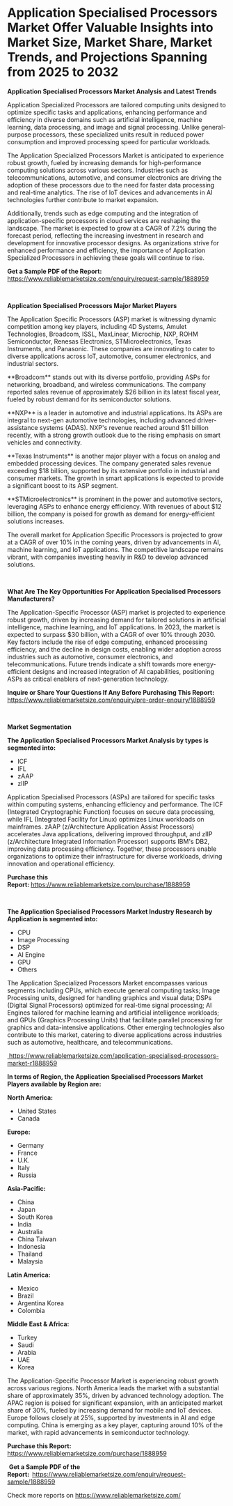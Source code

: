 <p><h1>Application Specialised Processors Market Offer Valuable Insights into Market Size, Market Share, Market Trends, and Projections Spanning from 2025 to 2032</h1></p><p><strong>Application Specialised Processors Market Analysis and Latest Trends</strong></p>
<p><p>Application Specialized Processors are tailored computing units designed to optimize specific tasks and applications, enhancing performance and efficiency in diverse domains such as artificial intelligence, machine learning, data processing, and image and signal processing. Unlike general-purpose processors, these specialized units result in reduced power consumption and improved processing speed for particular workloads.</p><p>The Application Specialized Processors Market is anticipated to experience robust growth, fueled by increasing demands for high-performance computing solutions across various sectors. Industries such as telecommunications, automotive, and consumer electronics are driving the adoption of these processors due to the need for faster data processing and real-time analytics. The rise of IoT devices and advancements in AI technologies further contribute to market expansion.</p><p>Additionally, trends such as edge computing and the integration of application-specific processors in cloud services are reshaping the landscape. The market is expected to grow at a CAGR of 7.2% during the forecast period, reflecting the increasing investment in research and development for innovative processor designs. As organizations strive for enhanced performance and efficiency, the importance of Application Specialized Processors in achieving these goals will continue to rise.</p></p>
<p><strong>Get a Sample PDF of the Report:&nbsp;</strong> <a href="https://www.reliablemarketsize.com/enquiry/request-sample/1888959?utm_campaign=1133&utm_medium=2&utm_source=Github&utm_content=ia&utm_term=14012025&utm_id=application-specialised-processors">https://www.reliablemarketsize.com/enquiry/request-sample/1888959</a></p>
<p>&nbsp;</p>
<p><strong>Application Specialised Processors Major Market Players</strong></p>
<p><p>The Application Specific Processors (ASP) market is witnessing dynamic competition among key players, including 4D Systems, Amulet Technologies, Broadcom, ISSL, MaxLinear, Microchip, NXP, ROHM Semiconductor, Renesas Electronics, STMicroelectronics, Texas Instruments, and Panasonic. These companies are innovating to cater to diverse applications across IoT, automotive, consumer electronics, and industrial sectors.</p><p>**Broadcom** stands out with its diverse portfolio, providing ASPs for networking, broadband, and wireless communications. The company reported sales revenue of approximately $26 billion in its latest fiscal year, fueled by robust demand for its semiconductor solutions.</p><p>**NXP** is a leader in automotive and industrial applications. Its ASPs are integral to next-gen automotive technologies, including advanced driver-assistance systems (ADAS). NXP's revenue reached around $11 billion recently, with a strong growth outlook due to the rising emphasis on smart vehicles and connectivity.</p><p>**Texas Instruments** is another major player with a focus on analog and embedded processing devices. The company generated sales revenue exceeding $18 billion, supported by its extensive portfolio in industrial and consumer markets. The growth in smart applications is expected to provide a significant boost to its ASP segment.</p><p>**STMicroelectronics** is prominent in the power and automotive sectors, leveraging ASPs to enhance energy efficiency. With revenues of about $12 billion, the company is poised for growth as demand for energy-efficient solutions increases.</p><p>The overall market for Application Specific Processors is projected to grow at a CAGR of over 10% in the coming years, driven by advancements in AI, machine learning, and IoT applications. The competitive landscape remains vibrant, with companies investing heavily in R&D to develop advanced solutions.</p></p>
<p>&nbsp;</p>
<p><strong>What Are The Key Opportunities For Application Specialised Processors Manufacturers?</strong></p>
<p><p>The Application-Specific Processor (ASP) market is projected to experience robust growth, driven by increasing demand for tailored solutions in artificial intelligence, machine learning, and IoT applications. In 2023, the market is expected to surpass $30 billion, with a CAGR of over 10% through 2030. Key factors include the rise of edge computing, enhanced processing efficiency, and the decline in design costs, enabling wider adoption across industries such as automotive, consumer electronics, and telecommunications. Future trends indicate a shift towards more energy-efficient designs and increased integration of AI capabilities, positioning ASPs as critical enablers of next-generation technology.</p></p>
<p><strong>Inquire or Share Your Questions If Any Before Purchasing This Report:</strong> <a href="https://www.reliablemarketsize.com/enquiry/pre-order-enquiry/1888959?utm_campaign=1133&utm_medium=2&utm_source=Github&utm_content=ia&utm_term=14012025&utm_id=application-specialised-processors">https://www.reliablemarketsize.com/enquiry/pre-order-enquiry/1888959</a></p>
<p>&nbsp;</p>
<p><strong>Market Segmentation</strong></p>
<p><strong>The Application Specialised Processors Market Analysis by types is segmented into:</strong></p>
<p><ul><li>ICF</li><li>IFL</li><li>zAAP</li><li>zIIP</li></ul></p>
<p><p>Application Specialised Processors (ASPs) are tailored for specific tasks within computing systems, enhancing efficiency and performance. The ICF (Integrated Cryptographic Function) focuses on secure data processing, while IFL (Integrated Facility for Linux) optimizes Linux workloads on mainframes. zAAP (z/Architecture Application Assist Processors) accelerates Java applications, delivering improved throughput, and zIIP (z/Architecture Integrated Information Processor) supports IBM's DB2, improving data processing efficiency. Together, these processors enable organizations to optimize their infrastructure for diverse workloads, driving innovation and operational efficiency.</p></p>
<p><strong>Purchase this Report:&nbsp;</strong><a href="https://www.reliablemarketsize.com/purchase/1888959?utm_campaign=1133&utm_medium=2&utm_source=Github&utm_content=ia&utm_term=14012025&utm_id=application-specialised-processors">https://www.reliablemarketsize.com/purchase/1888959</a></p>
<p>&nbsp;</p>
<p><strong>The Application Specialised Processors Market Industry Research by Application is segmented into:</strong></p>
<p><ul><li>CPU</li><li>Image Processing</li><li>DSP</li><li>AI Engine</li><li>GPU</li><li>Others</li></ul></p>
<p><p>The Application Specialized Processors Market encompasses various segments including CPUs, which execute general computing tasks; Image Processing units, designed for handling graphics and visual data; DSPs (Digital Signal Processors) optimized for real-time signal processing; AI Engines tailored for machine learning and artificial intelligence workloads; and GPUs (Graphics Processing Units) that facilitate parallel processing for graphics and data-intensive applications. Other emerging technologies also contribute to this market, catering to diverse applications across industries such as automotive, healthcare, and telecommunications.</p></p>
<p><a href="https://www.reliablemarketsize.com/application-specialised-processors-market-r1888959?utm_campaign=1133&utm_medium=2&utm_source=Github&utm_content=ia&utm_term=14012025&utm_id=application-specialised-processors">&nbsp;https://www.reliablemarketsize.com/application-specialised-processors-market-r1888959</a></p>
<p><strong>In terms of Region, the Application Specialised Processors Market Players available by Region are:</strong></p>
<p>
    <p> <strong> North America: </strong>
        <ul>
            <li>United States</li>
            <li>Canada</li>
        </ul>
        </p> 
    <p> <strong> Europe: </strong>
        <ul>
            <li>Germany</li>
            <li>France</li>
            <li>U.K.</li>
            <li>Italy</li>
            <li>Russia</li>
        </ul>
        </p> 
    <p> <strong> Asia-Pacific: </strong>
        <ul>
            <li>China</li>
            <li>Japan</li>
            <li>South Korea</li>
            <li>India</li>
            <li>Australia</li>
            <li>China Taiwan</li>
            <li>Indonesia</li>
            <li>Thailand</li>
            <li>Malaysia</li>
        </ul>
        </p> 
    <p> <strong> Latin America: </strong>
        <ul>
            <li>Mexico</li>
            <li>Brazil</li>
            <li>Argentina Korea</li>
            <li>Colombia</li>
        </ul>
        </p> 
    <p> <strong> Middle East & Africa: </strong>
        <ul>
            <li>Turkey</li>
            <li>Saudi</li>
            <li>Arabia</li>
            <li>UAE</li>
            <li>Korea</li>
        </ul>
    </p>
    </p>
<p><p>The Application-Specific Processor Market is experiencing robust growth across various regions. North America leads the market with a substantial share of approximately 35%, driven by advanced technology adoption. The APAC region is poised for significant expansion, with an anticipated market share of 30%, fueled by increasing demand for mobile and IoT devices. Europe follows closely at 25%, supported by investments in AI and edge computing. China is emerging as a key player, capturing around 10% of the market, with rapid advancements in semiconductor technology.</p></p>
<p><strong>Purchase this Report: </strong><a href="https://www.reliablemarketsize.com/purchase/1888959?utm_campaign=1133&utm_medium=2&utm_source=Github&utm_content=ia&utm_term=14012025&utm_id=application-specialised-processors">https://www.reliablemarketsize.com/purchase/1888959</a></p>
<p>&nbsp;<strong>Get a Sample PDF of the Report:&nbsp;&nbsp;</strong><a href="https://www.reliablemarketsize.com/enquiry/request-sample/1888959?utm_campaign=1133&utm_medium=2&utm_source=Github&utm_content=ia&utm_term=14012025&utm_id=application-specialised-processors">https://www.reliablemarketsize.com/enquiry/request-sample/1888959</a></p>
<p><strong></strong></p>
<p>Check more reports on <a href="https://www.reliablemarketsize.com/?utm_campaign=1133&utm_medium=2&utm_source=Github&utm_content=ia&utm_term=14012025&utm_id=application-specialised-processors">https://www.reliablemarketsize.com/</a></p>